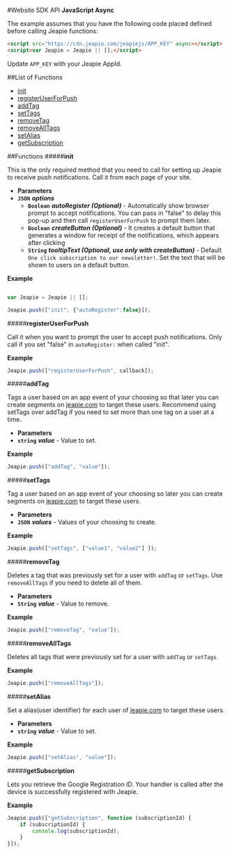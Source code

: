 #Website SDK API
**JavaScript Async**

The example assumes that you have the following code placed defined before calling Jeapie functions:
```HTML
<script src="https://cdn.jeapie.com/jeapiejs/APP_KEY" async></script>
<script>var Jeapie = Jeapie || [];</script>
```
Update `APP_KEY` with your Jeapie AppId.

##List of Functions

* [init](#init)
* [registerUserForPush](#registeruserforpush)
* [addTag](#addtag)
* [setTags](#settags)
* [removeTag](#removetag)
* [removeAllTags](#removealltags)
* [setAlias](#setalias)
* [getSubscription](#getsubscription)


##Functions
#####**init**

This is the only required method that you need to call for setting up Jeapie to receive push notifications. Call it from each page of your site.

* **Parameters**
 * **`JSON`** ***options***
   * **`Boolean`** ***autoRegister (Optional)*** - Automatically show browser prompt to accept notifications. You can pass in "false" to delay this pop-up and then call `registerUserForPush` to prompt them later.
   * **`Boolean`** ***createButton (Optional)*** -  It creates a default button that generates a window for receipt of the notifications, which appears after clicking
   * **`String`** ***tooltipText (Optional, use only with createButton)*** - Default `One click subscription to our newsletter!`. Set the text that will be shown to users on a default button.

**Example**
```javascript

var Jeapie = Jeapie || [];

Jeapie.push(["init", {"autoRegister":false}]);
```

#####**registerUserForPush**

Call it when you want to prompt the user to accept push notifications. Only call if you set "false" in `autoRegister:` when called "init".

**Example**
```javascript
Jeapie.push(["registerUserForPush", callback]);
```

#####**addTag**

Tags a user based on an app event of your choosing so that later you can create segments on [jeapie.com](https://jeapie.com) to target these users. Recommend using setTags over addTag if you need to set more than one tag on a user at a time.

* **Parameters**
 * **`string`** ***value*** - Value to set.

**Example**
```javascript
Jeapie.push(["addTag", "value"]);
```

#####**setTags**

Tag a user based on an app event of your choosing so later you can create segments on [jeapie.com](https://jeapie.com) to target these users.

* **Parameters**
 * **`JSON`** ***values*** - Values of your choosing to create.

**Example**
```javascript
Jeapie.push(["setTags", ["value1", "value2"] ]);
```

#####**removeTag**

Deletes a tag that was previously set for a user with `addTag` or `setTags`. Use `removeAllTags` if you need to delete all of them.

* **Parameters**
 * **`String`** ***value*** - Value to remove.

**Example**
```javascript
Jeapie.push(["removeTag", "value"]);
```

#####**removeAllTags**

Deletes all tags that were previously set for a user with `addTag` or `setTags`.

**Example**
```javascript
Jeapie.push(["removeAllTags"]);
```

#####**setAlias**

Set a alias(user identifier) for each user of [jeapie.com](https://jeapie.com) to target these users. 

* **Parameters**
 * **`string`** ***value*** - Value to set.

**Example**
```javascript
Jeapie.push(["setAlias", "value"]);
```

#####**getSubscription**

Lets you retrieve the Google Registration ID. Your handler is called after the device is successfully registered with Jeapie.

**Example**
```javascript
Jeapie.push(["getSubscription", function (subscriptionId) {
    if (subscriptionId) {
        console.log(subscriptionId);
    }
}]);
```

